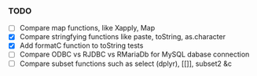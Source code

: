 ### TODO

- [ ] Compare map functions, like Xapply, Map
- [x] Compare stringfying functions like paste, toString, as.character
- [X] Add formatC function to toString tests
- [ ] Compare ODBC vs RJDBC vs RMariaDb for MySQL dabase connection
- [ ] Compare subset functions such as select (dplyr), [[]], subset2 &c
